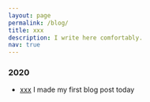 ```yaml
---
layout: page
permalink: /blog/
title: xxx
description: I write here comfortably.
nav: true
---
```


### 2020
* [xxx](./20240620)
I made my first blog post today
